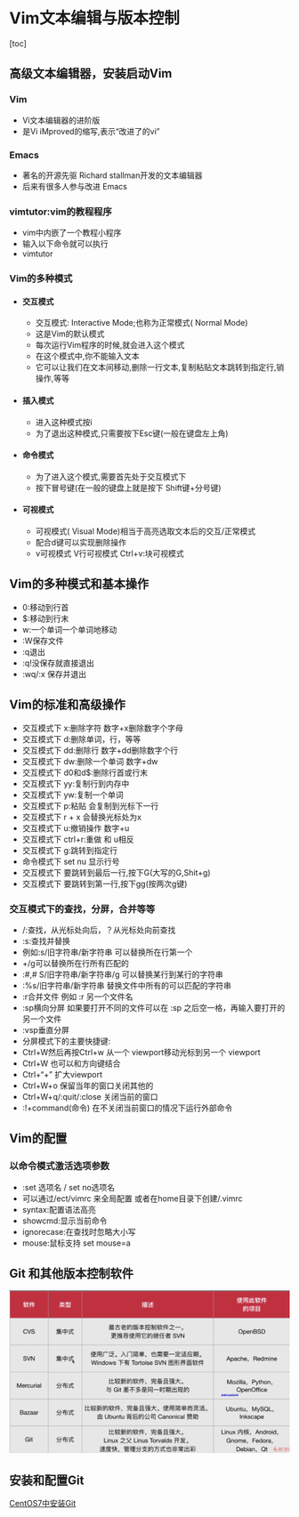 # Vim文本编辑与版本控制
[toc]
## 高级文本编辑器，安装启动Vim
### Vim
- Vi文本编辑器的进阶版
- 是Vi iMproved的缩写,表示“改进了的vi”
### Emacs
- 著名的开源先驱 Richard stallman开发的文本编辑器
- 后来有很多人参与改进 Emacs 
### vimtutor:vim的教程程序
- vim中内嵌了一个教程小程序
- 输入以下命令就可以执行
- vimtutor
### Vim的多种模式
- #### 交互模式
    - 交互模式: Interactive Mode;也称为正常模式( Normal Mode)
    - 这是Vim的默认模式
    - 每次运行Vim程序的时候,就会进入这个模式
    - 在这个模式中,你不能输入文本
    - 它可以让我们在文本间移动,删除一行文本,复制粘贴文本跳转到指定行,销操作,等等
- #### 插入模式
    - 进入这种模式按i
    - 为了退出这种模式,只需要按下Esc键(一般在键盘左上角)
- #### 命令模式
    - 为了进入这个模式,需要首先处于交互模式下
    - 按下冒号键(在一般的键盘上就是按下 Shift键+分号键)
- #### 可视模式
    - 可视模式( Visual Mode)相当于高亮选取文本后的交互/正常模式
    - 配合d键可以实现删除操作
    - v可视模式 V行可视模式 Ctrl+v:块可视模式
## Vim的多种模式和基本操作
- 0:移动到行首
- $:移动到行末
- w:一个单词一个单词地移动
- :W保存文件
- :q退出
- :q!没保存就直接退出
- :wq/:x  保存并退出
## Vim的标准和高级操作
- 交互模式下 x:删除字符 数字+x删除数字个字母
- 交互模式下 d:删除单词，行，等等
- 交互模式下 dd:删除行 数字+dd删除数字个行
- 交互模式下 dw:删除一个单词 数字+dw
- 交互模式下 d0和d$:删除行首或行末
- 交互模式下 yy:复制行到内存中
- 交互模式下 yw:复制一个单词
- 交互模式下 p:粘贴 会复制到光标下一行
- 交互模式下 r + x 会替换光标处为x 
- 交互模式下 u:撤销操作 数字+u
- 交互模式下 ctrl+r:重做 和 u相反
- 交互模式下 g:跳转到指定行
- 命令模式下 set nu 显示行号
- 交互模式下 要跳转到最后一行,按下G(大写的G,Shit+g)
- 交互模式下 要跳转到第一行,按下gg(按两次g键)
### 交互模式下的查找，分屏，合并等等
- /:查找，从光标处向后，？从光标处向前查找
- :s:查找并替换 
- 例如:s/旧字符串/新字符串 可以替换所在行第一个  
- +/g可以替换所在行所有匹配的
- :#,# S/旧字符串/新字符串/g 可以替换某行到某行的字符串
- :%s/旧字符串/新字符串 替换文件中所有的可以匹配的字符串
- :r合并文件 例如 :r 另一个文件名
- :sp横向分屏 如果要打开不同的文件可以在 :sp 之后空一格，再输入要打开的另一个文件
- :vsp垂直分屏
- 分屏模式下的主要快捷键:
- Ctrl+W然后再按Ctrl+w 从一个 viewport移动光标到另一个 viewport
- Ctrl+W 也可以和方向键结合
- Ctrl+“+” 扩大viewport
- Ctrl+W+o 保留当年的窗口关闭其他的
- Ctrl+W+q/:quit/:close 关闭当前的窗口
- :!+command(命令) 在不关闭当前窗口的情况下运行外部命令

## Vim的配置
### 以命令模式激活选项参数
- :set 选项名 / set no选项名
- 可以通过/ect/vimrc 来全局配置 或者在home目录下创建/.vimrc
- syntax:配置语法高亮
- showcmd:显示当前命令
- ignorecase:在查找时忽略大小写
- mouse:鼠标支持 set mouse=a

## Git 和其他版本控制软件
![image](../../youdaonote-images/4E806C6CE5BB4944A925E74ED66B17E8.png)
## 安装和配置Git
[CentOS7中安装Git](https://note.youdao.com/web/#/file/recent/note/wcp1582477242208715/)
